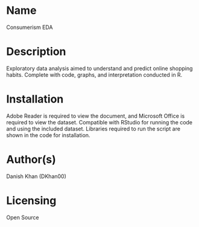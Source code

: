 # Name
Consumerism EDA
# Description
Exploratory data analysis aimed to understand and predict online shopping habits. Complete with code, graphs, and interpretation conducted in R.
# Installation
Adobe Reader is required to view the document, and Microsoft Office is required to view the dataset. Compatible with RStudio for running the code and using the included dataset. Libraries required to run the script are shown in the code for installation.
# Author(s)
Danish Khan (DKhan00)
# Licensing
Open Source
